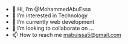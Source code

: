 - 👋 Hi, I’m @MohammedAbuEssa
- 👀 I’m interested in Technology 
- 🌱 I’m currently web development
- 💞️ I’m looking to collaborate on ...
- 📫 How to reach me mabuissa5@gmail.com 

<!---
MohammedAbuEssa/MohammedAbuEssa is a ✨ special ✨ repository because its `README.md` (this file) appears on your GitHub profile.
You can click the Preview link to take a look at your changes.
--->
